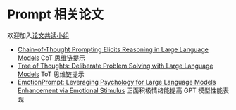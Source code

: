 # Prompt 相关论文

欢迎加入[论文共读小组](https://readpaper.com/team/invite/1922555794182424064)

* [Chain-of-Thought Prompting Elicits Reasoning in Large Language Models](https://arxiv.org/abs/2201.11903) CoT 思维链提示
* [Tree of Thoughts: Deliberate Problem Solving with Large Language Models](https://arxiv.org/abs/2305.10601) ToT 思维链提示
* [EmotionPrompt: Leveraging Psychology for Large Language Models Enhancement via Emotional Stimulus](https://arxiv.org/abs/2307.11760) 正面积极情绪能提高 GPT 模型性能表现
